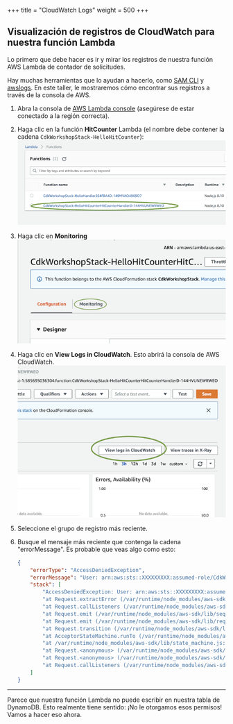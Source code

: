 +++
title = "CloudWatch Logs"
weight = 500
+++

## Visualización de registros de CloudWatch para nuestra función Lambda

Lo primero que debe hacer es ir y mirar los registros de nuestra función AWS Lambda de contador de solicitudes.

Hay muchas herramientas que lo ayudan a hacerlo, como  [SAM
CLI](https://github.com/awslabs/aws-sam-cli) y
[awslogs](https://github.com/jorgebastida/awslogs). En este taller, le mostraremos cómo encontrar sus registros a través de la consola de AWS.

1. Abra la consola de [AWS Lambda console](https://console.aws.amazon.com/lambda/home) (asegúrese de estar conectado a la región correcta).

2. Haga clic en la función __HitCounter__ Lambda (el nombre debe contener la cadena `CdkWorkshopStack-HelloHitCounter`):
    ![](./logs1.png)


3. Haga clic en __Monitoring__
    ![](./logs2.png)

4. Haga clic en __View Logs in CloudWatch__. Esto abrirá la consola de AWS CloudWatch.
    ![](./logs3.png)

5. Seleccione el grupo de registro más reciente.

6. Busque el mensaje más reciente que contenga la cadena "errorMessage". Es probable que veas algo como esto:


   ```json
   {
       "errorType": "AccessDeniedException",
       "errorMessage": "User: arn:aws:sts::XXXXXXXXX:assumed-role/CdkWorkshopStack-HelloHitCounterHitCounterHandlerS-TU5M09L1UBID/CdkWorkshopStack-HelloHitCounterHitCounterHandlerD-144HVUNEWRWEO is not authorized to perform: dynamodb:UpdateItem on resource: arn:aws:dynamodb:us-east-1:XXXXXXXXX:table/CdkWorkshopStack-HelloHitCounterHits7AAEBF80-1DZVT3W84LJKB",
       "stack": [
           "AccessDeniedException: User: arn:aws:sts::XXXXXXXXX:assumed-role/CdkWorkshopStack-HelloHitCounterHitCounterHandlerS-TU5M09L1UBID/CdkWorkshopStack-HelloHitCounterHitCounterHandlerD-144HVUNEWRWEO is not authorized to perform: dynamodb:UpdateItem on resource: arn:aws:dynamodb:us-east-1:XXXXXXXXX:table/CdkWorkshopStack-HelloHitCounterHits7AAEBF80-1DZVT3W84LJKB",
           "at Request.extractError (/var/runtime/node_modules/aws-sdk/lib/protocol/json.js:48:27)",
           "at Request.callListeners (/var/runtime/node_modules/aws-sdk/lib/sequential_executor.js:105:20)",
           "at Request.emit (/var/runtime/node_modules/aws-sdk/lib/sequential_executor.js:77:10)",
           "at Request.emit (/var/runtime/node_modules/aws-sdk/lib/request.js:683:14)",
           "at Request.transition (/var/runtime/node_modules/aws-sdk/lib/request.js:22:10)",
           "at AcceptorStateMachine.runTo (/var/runtime/node_modules/aws-sdk/lib/state_machine.js:14:12)",
           "at /var/runtime/node_modules/aws-sdk/lib/state_machine.js:26:10",
           "at Request.<anonymous> (/var/runtime/node_modules/aws-sdk/lib/request.js:38:9)",
           "at Request.<anonymous> (/var/runtime/node_modules/aws-sdk/lib/request.js:685:12)",
           "at Request.callListeners (/var/runtime/node_modules/aws-sdk/lib/sequential_executor.js:115:18)"
       ]
   }
   ```

---

Parece que nuestra función Lambda no puede escribir en nuestra tabla de DynamoDB. Esto realmente tiene sentido: ¡No le otorgamos esos permisos! Vamos a hacer eso ahora.


